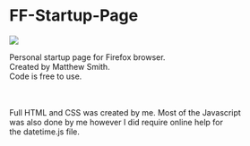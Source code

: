 # FF-Startup-Page

<img src="https://i.imgur.com/Mmgqemg.png">

Personal startup page for Firefox browser. <br />
Created by Matthew Smith. <br />
Code is free to use.

<br /> <br />
Full HTML and CSS was created by me. Most of the Javascript<br />
was also done by me however I did require online help for<br />
the datetime.js file.
